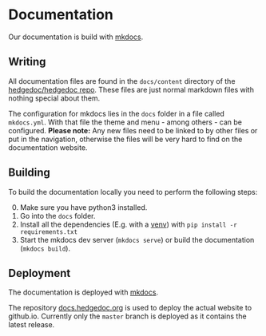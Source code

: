 # Documentation

Our documentation is build with [mkdocs][mkdocs].

## Writing

All documentation files are found in the `docs/content` directory of
the [hedgedoc/hedgedoc repo](https://github.com/hedgedoc/hedgedoc). These files are just normal markdown files with
nothing special about them.

The configuration for mkdocs lies in the `docs` folder in a file called `mkdocs.yml`. With that file the theme and menu - among others - can be configured.
  **Please note:** Any new files need to be linked to by other files or put in the navigation, otherwise the files will be very hard to find on the documentation website.

## Building

To build the documentation locally you need to perform the following steps:

0. Make sure you have python3 installed.
1. Go into the `docs` folder.
2. Install all the dependencies (E.g. with a [venv](https://docs.python.org/3/library/venv.html))
   with `pip install -r requirements.txt`
3. Start the mkdocs dev server (`mkdocs serve`) or build the documentation (`mkdocs build`).

## Deployment

The documentation is deployed with [mkdocs][mkdocs].

The repository [docs.hedgedoc.org](https://github.com/hedgedoc/docs.hedgedoc.org) is used to deploy the actual website to github.io. Currently only the `master` branch is deployed as it contains the latest release.

[mkdocs]: (https://www.mkdocs.org)
